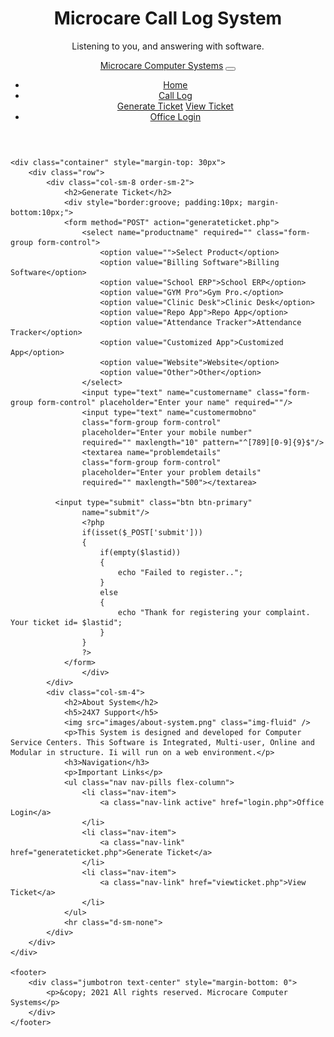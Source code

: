 <?php

include_once('DBConfig.php');

if(isset($_POST['productname']))
{
$productname=$_POST['productname'];
}
if(isset($_POST['customername']))
{
$customername=$_POST['customername'];
}
if(isset($_POST['customermobno']))
{
$customermobno=$_POST['customermobno'];
}
if(isset($_POST['problemdetails']))
{
$problemdetails=$_POST['problemdetails'];
}

if(isset($_POST['submit']))
{
	if(empty($productname) || empty($customername) || empty($customermobno) || empty($problemdetails))
	{
	if(empty($productname))
	{
		echo "Please select product";
	}
	if(empty($customername))
	{
		echo "Please enter your name";
	}
	if(empty($customermobno))
	{
		echo "Please enter your mobile number";
	}
	if(empty($problemdetails))
	{
		echo "Please enter your problem details";
	}
	if(empty($ticketdate))
	{
		echo "Please enter date";
	}
	}
	else
	{
		$ticketdate=date('Y/d/m');
		$sql="INSERT INTO tblgenerateticket(productname, customername, customermobno, problemdetails, ticketdate,solutiondetails) VALUES ('$productname', '$customername', '$customermobno', '$problemdetails','$ticketdate','Pending')";
	    if(mysqli_query($mysqli,$sql))
	    {
			$lastid=mysqli_insert_id($mysqli);
		}
	}	
}
?>
<!DOCTYPE html>
<html xmlns="http://www.w3.org/1999/xhtml" lang="en">
<head>
    <title>Microcare Call Log System</title>
    <meta charset="utf-8">
    <meta name="viewport" content="width=device-width, initial-scale=1">
    <link href="css/bootstrap.min.css" rel="stylesheet" />
    <script src="js/jquery-3.2.1.slim.min.js"></script>
    <script src="js/popper.min.js"></script>
    <script src="js/bootstrap.min.js"></script>
</head>
<body>
    <header>
        <div class="jumbotron text-center" style="margin-bottom: 0">
            <h1>Microcare Call Log System</h1>
            <p>Listening to you, and answering with software.</p>
        </div>
        <nav class="navbar navbar-expand-sm bg-dark navbar-dark">
            <!-- Brand -->
            <a class="navbar-brand" href="index.html">Microcare Computer Systems</a>
            <!-- Toggler/collapsibe Button -->
            <button class="navbar-toggler" type="button" data-toggle="collapse" data-target="#collapsibleNavbar">
                <span class="navbar-toggler-icon"></span>
            </button>
            <!-- Links -->
            <div class="collapse navbar-collapse" id="collapsibleNavbar">
                <ul class="navbar-nav">
                    <li class="nav-item">
                        <a class="nav-link" href="index.html">Home</a>
                    </li>
                    <!-- Dropdown -->
                    <li class="nav-item dropdown">
                        <a class="nav-link dropdown-toggle" href="#" id="navbardrop" data-toggle="dropdown">Call Log
                        </a>
                        <div class="dropdown-menu">
                            <a class="dropdown-item" href="generateticket.php">Generate Ticket</a>
                            <a class="dropdown-item" href="viewticket.php">View Ticket</a>
                        </div>
                    </li>
                    <li class="nav-item">
                        <a class="nav-link" href="login.php">Office Login</a>
                    </li>
                </ul>
            </div>
        </nav>
    </header>

    <div class="container" style="margin-top: 30px">
        <div class="row">
            <div class="col-sm-8 order-sm-2">
                <h2>Generate Ticket</h2>
                <div style="border:groove; padding:10px; margin-bottom:10px;">
                <form method="POST" action="generateticket.php">
                    <select name="productname" required="" class="form-group form-control">
                        <option value="">Select Product</option>
                        <option value="Billing Software">Billing Software</option>
                        <option value="School ERP">School ERP</option>
                        <option value="GYM Pro">Gym Pro.</option>
                        <option value="Clinic Desk">Clinic Desk</option>
                        <option value="Repo App">Repo App</option>
                        <option value="Attendance Tracker">Attendance Tracker</option>
                        <option value="Customized App">Customized App</option>
                        <option value="Website">Website</option>
                        <option value="Other">Other</option>
                    </select>
                    <input type="text" name="customername" class="form-group form-control" placeholder="Enter your name" required=""/>
                    <input type="text" name="customermobno" 
					class="form-group form-control" 
					placeholder="Enter your mobile number" 
					required="" maxlength="10" pattern="^[789][0-9]{9}$"/>
                    <textarea name="problemdetails" 
					class="form-group form-control" 
					placeholder="Enter your problem details" 
					required="" maxlength="500"></textarea>
					
			  <input type="submit" class="btn btn-primary" 
					name="submit"/>
					<?php
					if(isset($_POST['submit']))
					{
						if(empty($lastid))
						{
							echo "Failed to register..";
						}
						else
						{
							echo "Thank for registering your complaint. Your ticket id= $lastid";					
						}
					}
					?>
                </form>
                    </div>
            </div>
            <div class="col-sm-4">
                <h2>About System</h2>
                <h5>24X7 Support</h5>
                <img src="images/about-system.png" class="img-fluid" />
                <p>This System is designed and developed for Computer Service Centers. This Software is Integrated, Multi-user, Online and Modular in structure. Ii will run on a web environment.</p>
                <h3>Navigation</h3>
                <p>Important Links</p>
                <ul class="nav nav-pills flex-column">
                    <li class="nav-item">
                        <a class="nav-link active" href="login.php">Office Login</a>
                    </li>
                    <li class="nav-item">
                        <a class="nav-link" href="generateticket.php">Generate Ticket</a>
                    </li>
                    <li class="nav-item">
                        <a class="nav-link" href="viewticket.php">View Ticket</a>
                    </li>
                </ul>
                <hr class="d-sm-none">
            </div>            
        </div>
    </div>

    <footer>
        <div class="jumbotron text-center" style="margin-bottom: 0">
            <p>&copy; 2021 All rights reserved. Microcare Computer Systems</p>
        </div>
    </footer>

</body>
</html>

